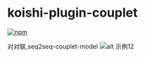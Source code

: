 # koishi-plugin-couplet

[![npm](https://img.shields.io/npm/v/koishi-plugin-couplet?style=flat-square)](https://www.npmjs.com/package/koishi-plugin-couplet)

对对联,seq2seq-couplet-model
![alt 示例12](https://raw.githubusercontent.com/initialencounter/mykoishi/master/screenshot/12.png)